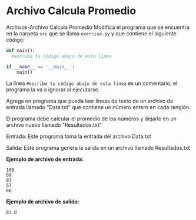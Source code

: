 # Archivo Calcula Promedio
Archivos-Archivo Calcula Promedio
Modifica el programa que se encuentra en la carpeta `src` que se llama `exercise.py` y que contiene el siguiente código:

```python
def main():
  #escribe tu código abajo de esta línea

if __name__ == '__main__':
    main()
```

La línea `#escribe tu código abajo de esta línea` es un comentario, el programa la va a ignorar al ejecutarse.

Agrega en programa que pueda leer líneas de texto de un archivo de entrada llamado "Data.txt" que contiene un número entero en cada renglón.

El programa debe calcular el promedio de los números y dejarlo en un archivo nuevo llamado "Resultados.txt"

Entrada:
Este programa toma la entrada del archivo Data.txt

Salida:
Este programa genera la salida en un archivo llamado Resultados.txt

<b>Ejemplo de archivo de entrada:</b>
```
100
89
87
57
86
```

<b>Ejemplo de archivo de salida: </b>
```
83.8
```